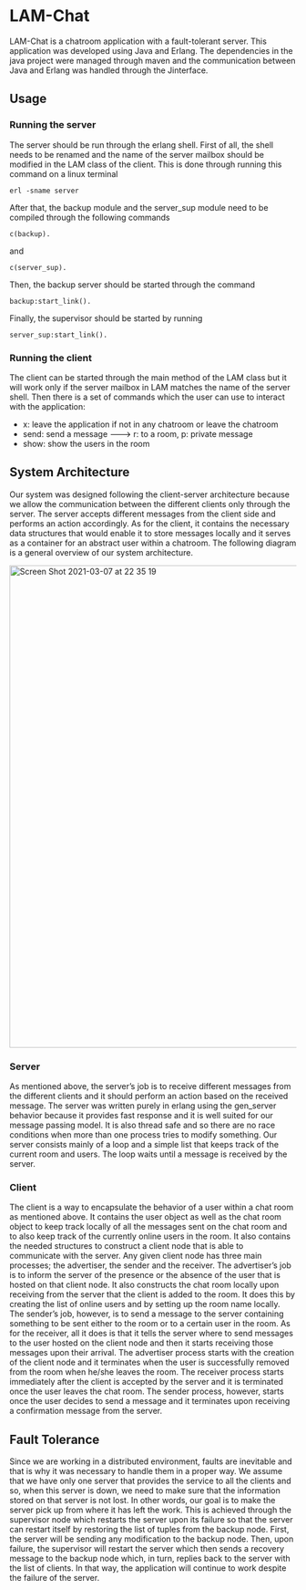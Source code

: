 # LAM-Chat
LAM-Chat is a chatroom application with a fault-tolerant server. This application was developed using Java and Erlang. The dependencies in the java project were managed through maven and the communication between Java and Erlang was handled through the Jinterface.
## Usage
### Running the server
The server should be run through the erlang shell. First of all, the shell needs to be renamed and the name of the server mailbox should be modified in the LAM class of the client. This is done through running this command on a linux terminal
```
erl -sname server
```
After that, the backup module and the server_sup module need to be compiled through the following commands
```
c(backup).
```
and
```
c(server_sup).
```
Then, the backup server should be started through the command
```
backup:start_link().
```
Finally, the supervisor should be started by running
```
server_sup:start_link().
```
### Running the client
The client can be started through the main method of the LAM class but it will work only if the server mailbox in LAM matches the name of the server shell. Then there is a set of commands which the user can use to interact with the application:
* x: leave the application if not in any chatroom or leave the chatroom
* send: send a message ---> r: to a room, p: private message
* show: show the users in the room
## System Architecture
Our system was designed following the client-server architecture because we allow the communication between the different clients only through the server. The server accepts different messages from the client side and performs an action accordingly. As for the client, it contains the necessary data structures that would enable it to store messages locally and it serves as a container for an abstract user within a chatroom. The following diagram is a general overview of our system architecture.

<img width="846" alt="Screen Shot 2021-03-07 at 22 35 19" src="https://user-images.githubusercontent.com/41535744/110251388-708bd900-7f95-11eb-921a-543bb9b0404a.png">

### Server
As mentioned above, the server’s job is to receive different messages from the different clients and it should perform an action based on the received message. The server was written purely in erlang using the gen_server behavior because it provides fast response and it is well suited for our message passing model. It is also thread safe and so there are no race conditions when more than one process tries to modify something. Our server consists mainly of a loop and a simple list that keeps track of the current room and users. The loop waits until a message is received by the server.
### Client
The client is a way to encapsulate the behavior of a user within a chat room as mentioned above. It contains the user object as well as the chat room object to keep track locally of all the messages sent on the chat room and to also keep track of the currently online users in the room. It also contains the needed structures to construct a client node that is able to communicate with the server. Any given client node has three main processes; the advertiser, the sender and the receiver. The advertiser’s job is to inform the server of the presence or the absence of the user that is hosted on that client node. It also constructs the chat room locally upon receiving from the server that the client is added to the room. It does this by creating the list of online users and by setting up the room name locally. The sender’s job, however, is to send a message to the server containing something to be sent either to the room or to a certain user in the room. As for the receiver, all it does is that it tells the server where to send messages to the user hosted on the client node and then it starts receiving those messages upon their arrival. The advertiser process starts with the creation of the client node and it terminates when the user is successfully removed from the room when he/she leaves the room. The receiver process starts immediately after the client is accepted by the server and it is terminated once the user leaves the chat room. The sender process, however, starts once the user decides to send a message and it terminates upon receiving a confirmation message from the server.
## Fault Tolerance
Since we are working in a distributed environment, faults are inevitable and that is why it was necessary to handle them in a proper way. We assume that we have only one server that provides the service to all the clients and so, when this server is down, we need to make sure that the information stored on that server is not lost. In other words, our goal is to make the server pick up from where it has left the work. This is achieved through the supervisor node which restarts the server upon its failure so that the server can restart itself by restoring the list of tuples from the backup node. First, the server will be sending any modification to the backup node. Then, upon failure, the supervisor will restart the server which then sends a recovery message to the backup node which, in turn, replies back to the server with the list of clients. In that way, the application will continue to work despite the failure of the server.
